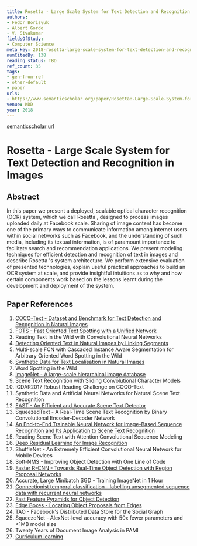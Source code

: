 ```yaml
---
title: Rosetta - Large Scale System for Text Detection and Recognition in Images
authors:
- Fedor Borisyuk
- Albert Gordo
- V. Sivakumar
fieldsOfStudy:
- Computer Science
meta_key: 2018-rosetta-large-scale-system-for-text-detection-and-recognition-in-images
numCitedBy: 138
reading_status: TBD
ref_count: 35
tags:
- gen-from-ref
- other-default
- paper
urls:
- https://www.semanticscholar.org/paper/Rosetta:-Large-Scale-System-for-Text-Detection-and-Borisyuk-Gordo/fde3ee5f9f8e217a4d6716013315614811820f21?sort=total-citations
venue: KDD
year: 2018
---
```


[semanticscholar url](https://www.semanticscholar.org/paper/Rosetta:-Large-Scale-System-for-Text-Detection-and-Borisyuk-Gordo/fde3ee5f9f8e217a4d6716013315614811820f21?sort=total-citations)

# Rosetta - Large Scale System for Text Detection and Recognition in Images

## Abstract

In this paper we present a deployed, scalable optical character recognition (OCR) system, which we call Rosetta , designed to process images uploaded daily at Facebook scale. Sharing of image content has become one of the primary ways to communicate information among internet users within social networks such as Facebook, and the understanding of such media, including its textual information, is of paramount importance to facilitate search and recommendation applications. We present modeling techniques for efficient detection and recognition of text in images and describe Rosetta 's system architecture. We perform extensive evaluation of presented technologies, explain useful practical approaches to build an OCR system at scale, and provide insightful intuitions as to why and how certain components work based on the lessons learnt during the development and deployment of the system.

## Paper References

1. [COCO-Text - Dataset and Benchmark for Text Detection and Recognition in Natural Images](2016-coco-text-dataset-and-benchmark-for-text-detection-and-recognition-in-natural-images)
2. [FOTS - Fast Oriented Text Spotting with a Unified Network](2018-fots-fast-oriented-text-spotting-with-a-unified-network)
3. Reading Text in the Wild with Convolutional Neural Networks
4. [Detecting Oriented Text in Natural Images by Linking Segments](2017-detecting-oriented-text-in-natural-images-by-linking-segments)
5. Multi-scale FCN with Cascaded Instance Aware Segmentation for Arbitrary Oriented Word Spotting in the Wild
6. [Synthetic Data for Text Localisation in Natural Images](2016-synthetic-data-for-text-localisation-in-natural-images)
7. Word Spotting in the Wild
8. [ImageNet - A large-scale hierarchical image database](2009-imagenet-a-large-scale-hierarchical-image-database)
9. Scene Text Recognition with Sliding Convolutional Character Models
10. ICDAR2017 Robust Reading Challenge on COCO-Text
11. Synthetic Data and Artificial Neural Networks for Natural Scene Text Recognition
12. [EAST - An Efficient and Accurate Scene Text Detector](2017-east-an-efficient-and-accurate-scene-text-detector)
13. SqueezedText - A Real-Time Scene Text Recognition by Binary Convolutional Encoder-Decoder Network
14. [An End-to-End Trainable Neural Network for Image-Based Sequence Recognition and Its Application to Scene Text Recognition](2017-an-end-to-end-trainable-neural-network-for-image-based-sequence-recognition-and-its-application-to-scene-text-recognition)
15. Reading Scene Text with Attention Convolutional Sequence Modeling
16. [Deep Residual Learning for Image Recognition](2015-resnet.md)
17. ShuffleNet - An Extremely Efficient Convolutional Neural Network for Mobile Devices
18. Soft-NMS - Improving Object Detection with One Line of Code
19. [Faster R-CNN - Towards Real-Time Object Detection with Region Proposal Networks](2015-faster-r-cnn.md)
20. Accurate, Large Minibatch SGD - Training ImageNet in 1 Hour
21. [Connectionist temporal classification - labelling unsegmented sequence data with recurrent neural networks](2006-connectionist-temporal-classification-labelling-unsegmented-sequence-data-with-recurrent-neural-networks)
22. [Fast Feature Pyramids for Object Detection](2014-fast-feature-pyramids-for-object-detection)
23. [Edge Boxes - Locating Object Proposals from Edges](2014-edge-boxes-locating-object-proposals-from-edges)
24. TAO - Facebook's Distributed Data Store for the Social Graph
25. SqueezeNet - AlexNet-level accuracy with 50x fewer parameters and <1MB model size
26. Twenty Years of Document Image Analysis in PAMI
27. [Curriculum learning](2009-curriculum-learning)
